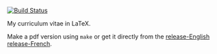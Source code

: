 [![Build
Status](https://travis-ci.org/ItzaPhenix/resume.svg?branch=master)](https://travis-ci.org/ItzaPhenix/resume)

My curriculum vitae in LaTeX.

Make a pdf version using `make` or get it directly from the
[release-English](https://github.com/ItzaPhenix/resume/releases/download/v1.5.8/resume-inter.pdf)
[release-French](https://github.com/ItzaPhenix/resume/releases/download/v1.5.8/resume-fr.pdf).
